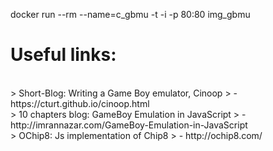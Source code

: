 docker run --rm --name=c_gbmu -t -i -p 80:80 img_gbmu

# Useful links:

<BR>
> Short-Blog: Writing a Game Boy emulator, Cinoop
> - https://cturt.github.io/cinoop.html

<BR>
> 10 chapters blog: GameBoy Emulation in JavaScript
> - http://imrannazar.com/GameBoy-Emulation-in-JavaScript

<BR>
> OChip8: Js implementation of Chip8
> - http://ochip8.com/
